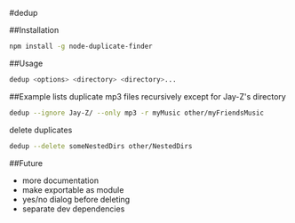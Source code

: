 #dedup

##Installation
```bash
npm install -g node-duplicate-finder
```

##Usage
```bash
dedup <options> <directory> <directory>...
```

##Example
lists duplicate mp3 files recursively except for Jay-Z's directory
```bash
dedup --ignore Jay-Z/ --only mp3 -r myMusic other/myFriendsMusic
```


delete duplicates
```bash
dedup --delete someNestedDirs other/NestedDirs
```

##Future
- more documentation
- make exportable as module
- yes/no dialog before deleting
- separate dev dependencies
